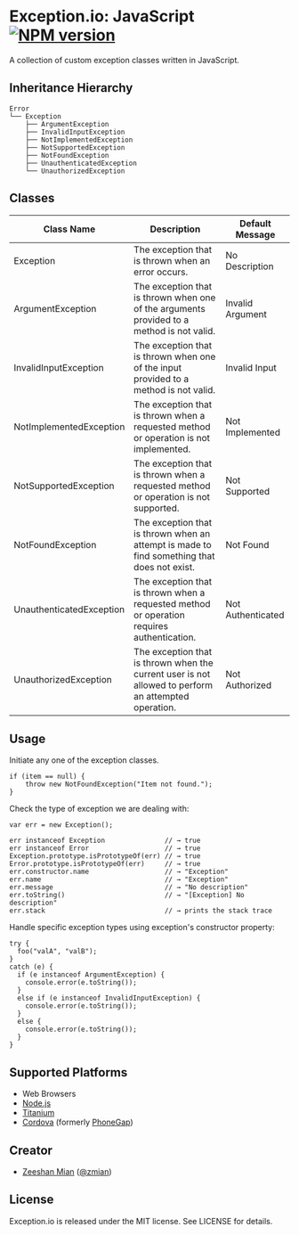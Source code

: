 Exception.io: JavaScript [![NPM version][npm-version-image]][npm-url]
========================

A collection of custom exception classes written in JavaScript.

## Inheritance Hierarchy

    Error
    └── Exception
        ├── ArgumentException
        ├── InvalidInputException
        ├── NotImplementedException
        ├── NotSupportedException
        ├── NotFoundException
        ├── UnauthenticatedException
        └── UnauthorizedException

## Classes

<table>
  <thead>
    <tr><th>Class Name</th><th>Description</th><th>Default Message</th></tr>
  </thead>
  <tbody>
    <tr><td>Exception</td><td>The exception that is thrown when an error occurs.</td><td>No Description</td></tr>
    <tr><td>ArgumentException</td><td>The exception that is thrown when one of the arguments provided to a method is not valid.</td><td>Invalid Argument</td></tr>
    <tr><td>InvalidInputException</td><td>The exception that is thrown when one of the input provided to a method is not valid.</td><td>Invalid Input</td></tr>
    <tr><td>NotImplementedException</td><td>The exception that is thrown when a requested method or operation is not implemented.</td><td>Not Implemented</td></tr>
    <tr><td>NotSupportedException</td><td>The exception that is thrown when a requested method or operation is not supported.</td><td>Not Supported</td></tr>
    <tr><td>NotFoundException</td><td>The exception that is thrown when an attempt is made to find something that does not exist.</td><td>Not Found</td></tr>
    <tr><td>UnauthenticatedException</td><td>The exception that is thrown when a requested method or operation requires authentication.</td><td>Not Authenticated</td></tr>
    <tr><td>UnauthorizedException</td><td>The exception that is thrown when the current user is not allowed to perform an attempted operation.</td><td>Not Authorized</td></tr>
  </tbody>
</table>

## Usage

Initiate any one of the exception classes.

    if (item == null) {
        throw new NotFoundException("Item not found.");
    }

Check the type of exception we are dealing with:

    var err = new Exception();

    err instanceof Exception               // → true
    err instanceof Error                   // → true
    Exception.prototype.isPrototypeOf(err) // → true
    Error.prototype.isPrototypeOf(err)     // → true
    err.constructor.name                   // → "Exception"
    err.name                               // → "Exception"
    err.message                            // → "No description"
    err.toString()                         // → "[Exception] No description"
    err.stack                              // → prints the stack trace

Handle specific exception types using exception's constructor property:

    try {
      foo("valA", "valB");
    }
    catch (e) {
      if (e instanceof ArgumentException) {
        console.error(e.toString());
      }
      else if (e instanceof InvalidInputException) {
        console.error(e.toString());
      }
      else {
        console.error(e.toString());
      }
    }

## Supported Platforms

- Web Browsers
- [Node.js](http://nodejs.org)
- [Titanium](http://www.appcelerator.com/platform/titanium-platform)
- [Cordova](http://cordova.apache.org) (formerly [PhoneGap](http://phonegap.com))

## Creator

- [Zeeshan Mian](https://github.com/zmian) ([@zmian](https://twitter.com/zmian))

## License

Exception.io is released under the MIT license. See LICENSE for details.

[npm-url]: https://www.npmjs.com/package/xcore-exceptions
[npm-version-image]: http://img.shields.io/npm/v/xcore-exceptions.svg
